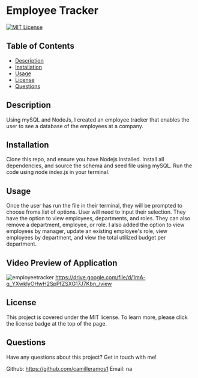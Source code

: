 # Employee Tracker

[![MIT License](https://img.shields.io/badge/License-MIT-blue)](https://opensource.org/licenses/MIT)

## Table of Contents
* [Description](#description)
* [Installation](#installation)
* [Usage](#usage)
* [License](#license)
* [Questions](#questions)

## Description
Using mySQL and NodeJs, I created an employee tracker that enables the user to see a database of the employees at a company. 

## Installation
Clone this repo, and ensure you have Nodejs installed. Install all dependencies, and source the schema and seed file using mySQL. Run the code using node index.js in your terminal.

## Usage
Once the user has run the file in their terminal, they will be prompted to choose froma list of options. User will need to input their selection. They have the option to view employees, departments, and roles. They can also remove a department, employee, or role. I also added the option to view employees by manager,  update an existing employee's role, view employees by department, and view the total utilized budget per department. 

## Video Preview of Application
![employeetracker](assets/employee-tracker-vid.gif)
https://drive.google.com/file/d/1mA-q_YXwklyOHwH2SpPfZSXG17J7Kbn_/view

## License
This project is covered under the MIT license. To learn more, please click the license badge at the top of the page.

## Questions
Have any questions about this project? Get in touch with me!

Github: https://github.com/camilleramos1
Email: na

